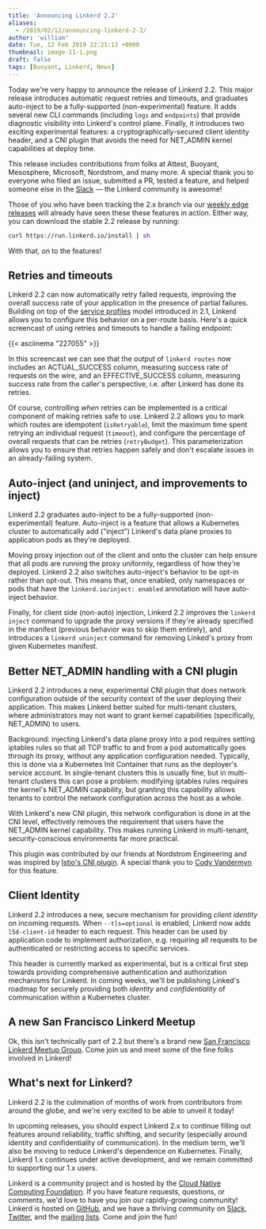 ```yaml
---
title: 'Announcing Linkerd 2.2'
aliases:
  - /2019/02/12/announcing-linkerd-2-2/
author: 'william'
date: Tue, 12 Feb 2019 22:21:13 +0000
thumbnail: image-11-1.png
draft: false
tags: [Buoyant, Linkerd, News]
---
```


Today we're very happy to announce the release of Linkerd 2.2. This major release introduces automatic request retries and timeouts, and graduates auto-inject to be a fully-supported (non-experimental) feature. It adds several new CLI commands (including `logs` and `endpoints`) that provide diagnostic visibility into Linkerd's control plane. Finally, it introduces two exciting experimental features: a cryptographically-secured client identity header, and a CNI plugin that avoids the need for NET_ADMIN kernel capabilities at deploy time.

This release includes contributions from folks at Attest, Buoyant, Mesosphere, Microsoft, Nordstrom, and many more. A special thank you to everyone who filed an issue, submitted a PR, tested a feature, and helped someone else in the [Slack](https://slack.linkerd.io) — the Linkerd community is awesome!

Those of you who have been tracking the 2.x branch via our [weekly edge releases](https://linkerd.io/2/edge/) will already have seen these these features in action. Either way, you can download the stable 2.2 release by running:

```bash
curl https://run.linkerd.io/install | sh
```

With that, on to the features!

## Retries and timeouts

Linkerd 2.2 can now automatically retry failed requests, improving the overall success rate of your application in the presence of partial failures. Building on top of the [service profiles](https://linkerd.io/2/features/service-profiles) model introduced in 2.1, Linkerd allows you to configure this behavior on a per-route basis. Here's a quick screencast of using retries and timeouts to handle a failing endpoint:

{{< asciinema "227055" >}}

In this screencast we can see that the output of `linkerd routes` now includes an ACTUAL_SUCCESS column, measuring success rate of requests on the wire, and an EFFECTIVE_SUCCESS column, measuring success rate from the caller's perspective, i.e. after Linkerd has done its retries.

Of course, controlling _when_ retries can be implemented is a critical component of making retries safe to use. Linkerd 2.2 allows you to mark which routes are idempotent (`isRetryable`), limit the maximum time spent retrying an individual request (`timeout`), and configure the percentage of overall requests that can be retries (`retryBudget`). This parameterization allows you to ensure that retries happen safely and don't escalate issues in an already-failing system.

## Auto-inject (and uninject, and improvements to inject)

Linkerd 2.2 graduates auto-inject to be a fully-supported (non-experimental) feature. Auto-inject is a feature that allows a Kubernetes cluster to automatically add ("inject") Linkerd's data plane proxies to application pods as they're deployed.

Moving proxy injection out of the client and onto the cluster can help ensure that all pods are running the proxy uniformly, regardless of how they're deployed. Linkerd 2.2 also switches auto-inject's behavior to be opt-in rather than opt-out. This means that, once enabled, only namespaces or pods that have the `linkerd.io/inject: enabled` annotation will have auto-inject behavior.

Finally, for client side (non-auto) injection, Linkerd 2.2 improves the `linkerd inject` command to upgrade the proxy versions if they're already specified in the manifest (previous behavior was to skip them entirely), and introduces a `linkerd uninject` command for removing Linked's proxy from given Kubernetes manifest.

## Better NET_ADMIN handling with a CNI plugin

Linkerd 2.2 introduces a new, experimental CNI plugin that does network configuration outside of the security context of the user deploying their application. This makes Linkerd better suited for multi-tenant clusters, where administrators may not want to grant kernel capabilities (specifically, NET_ADMIN) to users.

Background: injecting Linkerd's data plane proxy into a pod requires setting iptables rules so that all TCP traffic to and from a pod automatically goes through its proxy, without any application configuration needed. Typically, this is done via a Kubernetes Init Container that runs as the deployer's service account. In single-tenant clusters this is usually fine, but in multi-tenant clusters this can pose a problem: modifying iptables rules requires the kernel's NET_ADMIN capability, but granting this capability allows tenants to control the network configuration across the host as a whole.

With Linkerd's new CNI plugin, this network configuration is done in at the CNI level, effectively removes the requirement that users have the NET_ADMIN kernel capability. This makes running Linkerd in multi-tenant, security-conscious environments far more practical.

This plugin was contributed by our friends at Nordstrom Engineering and was inspired by [Istio's CNI plugin](https://github.com/istio/cni). A special thank you to [Cody Vandermyn](https://github.com/codeman9) for this feature.

## Client Identity

Linkerd 2.2 introduces a new, secure mechanism for providing _client identity_ on incoming requests. When `--tls=optional` is enabled, Linkerd now adds `l5d-client-id` header to each request. This header can be used by application code to implement authorization, e.g. requiring all requests to be authenticated or restricting access to specific services.

This header is currently marked as experimental, but is a critical first step towards providing comprehensive authentication and authorization mechanisms for Linkerd. In coming weeks, we'll be publishing Linked's roadmap for securely providing both _identity_ and _confidentiality_ of communication within a Kubernetes cluster.

## A new San Francisco Linkerd Meetup

Ok, this isn't technically part of 2.2 but there's a brand new [San Francisco Linkerd Meetup Group](https://www.meetup.com/San-Francisco-Linkerd-Meetup/). Come join us and meet some of the fine folks involved in Linkerd!

## What's next for Linkerd?

Linkerd 2.2 is the culmination of months of work from contributors from around the globe, and we're very excited to be able to unveil it today!

In upcoming releases, you should expect Linkerd 2.x to continue filling out features around reliability, traffic shifting, and security (especially around identity and confidentiality of communication). In the medium term, we'll also be moving to reduce Linkerd's dependence on Kubernetes. Finally, Linkerd 1.x continues under active development, and we remain committed to supporting our 1.x users.

Linkerd is a community project and is hosted by the [Cloud Native Computing Foundation](https://cncf.io). If you have feature requests, questions, or comments, we'd love to have you join our rapidly-growing community! Linkerd is hosted on [GitHub](https://github.com/linkerd/), and we have a thriving community on [Slack](https://slack.linkerd.io), [Twitter](https://twitter.com/linkerd), and the [mailing lists](https://linkerd.io/2/get-involved/). Come and join the fun!
